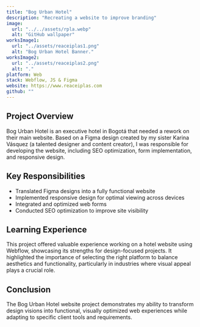 ```yaml
---
title: "Bog Urban Hotel"
description: "Recreating a website to improve branding"
image:
  url: "../../assets/rpla.webp"
  alt: "GitHub wallpaper"
worksImage1:
  url: "../assets/reaceiplas1.png"
  alt: "Bog Urban Hotel Banner."
worksImage2:
  url: "../assets/reaceiplas2.png"
  alt: "."
platform: Web
stack: Webflow, JS & Figma
website: https://www.reaceiplas.com
github: ""
---
```


## Project Overview

Bog Urban Hotel is an executive hotel in Bogotá that needed a rework on their main website. Based on a Figma design created by my sister Karina Vásquez (a talented designer and content creator), I was responsible for developing the website, including SEO optimization, form implementation, and responsive design.

## Key Responsibilities

- Translated Figma designs into a fully functional website
- Implemented responsive design for optimal viewing across devices
- Integrated and optimized web forms
- Conducted SEO optimization to improve site visibility

## Learning Experience

This project offered valuable experience working on a hotel website using Webflow, showcasing its strengths for design-focused projects. It highlighted the importance of selecting the right platform to balance aesthetics and functionality, particularly in industries where visual appeal plays a crucial role.

## Conclusion

The Bog Urban Hotel website project demonstrates my ability to transform design visions into functional, visually optimized web experiences while adapting to specific client tools and requirements.
